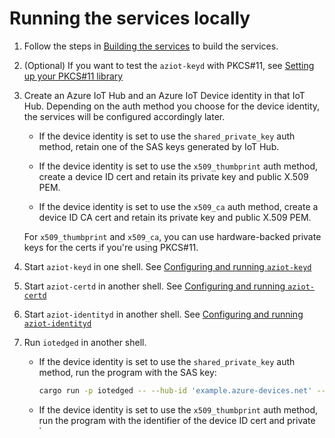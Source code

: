 # Running the services locally

1. Follow the steps in [Building the services](../building.html) to build the services.

1. (Optional) If you want to test the `aziot-keyd` with PKCS#11, see [Setting up your PKCS#11 library](pkcs11/index.html)

1. Create an Azure IoT Hub and an Azure IoT Device identity in that IoT Hub. Depending on the auth method you choose for the device identity, the services will be configured accordingly later.

    - If the device identity is set to use the `shared_private_key` auth method, retain one of the SAS keys generated by IoT Hub.

    - If the device identity is set to use the `x509_thumbprint` auth method, create a device ID cert and retain its private key and public X.509 PEM.

    - If the device identity is set to use the `x509_ca` auth method, create a device ID CA cert and retain its private key and public X.509 PEM.

    For `x509_thumbprint` and `x509_ca`, you can use hardware-backed private keys for the certs if you're using PKCS#11.

1. Start `aziot-keyd` in one shell. See [Configuring and running `aziot-keyd`](aziot-keyd.html)

1. Start `aziot-certd` in another shell. See [Configuring and running `aziot-certd`](aziot-certd.html)

1. Start `aziot-identityd` in another shell. See [Configuring and running `aziot-identityd`](aziot-identityd.html)

1. Run `iotedged` in another shell.

    - If the device identity is set to use the `shared_private_key` auth method, run the program with the SAS key:

        ```sh
        cargo run -p iotedged -- --hub-id 'example.azure-devices.net' --device-id 'example-1' --sas-key 'QXp1cmUgSW9UIEVkZ2U='
        ```

    - If the device identity is set to use the `x509_thumbprint` auth method, run the program with the identifier of the device ID cert and private key:

        ```sh
        # The value of `--preloaded-device-id-cert` matches the name of the `PRELOADED_KEY:` and `PRELOADED_CERT:` env vars set above.
        cargo run -p iotedged -- --hub-id 'example.azure-devices.net' --device-id 'example-1' --preloaded-device-id-cert 'device-id'
        ```

    - If the device identity is set to use the `x509_ca` auth method, run the program with the identifier of the device ID CA cert and private key:

        ```sh
        # The value of `--preloaded-device-id-ca-cert` matches the name of the `PRELOADED_KEY:` and `PRELOADED_CERT:` env vars set above.
        cargo run -p iotedged -- --hub-id 'example.azure-devices.net' --device-id 'example-1' --preloaded-device-id-ca-cert 'device-id-ca'
        ```

`iotedged` is a prototype that performs some operations that would be done by the Identity Service or Edge Module Runtime. Specifically, it connects to `aziot-keyd` and `aziot-certd` and does the following:

1. Create a self-signed device CA cert.

1. Create a workload CA cert signed by the device CA cert.

1. Connect to IoT Hub using the device identity, using an auth method based on the parameters given to it:

    - When `--sas-key` is provided:
        1. Import the IoT Hub SAS key into `aziot-keyd`
        1. Connect to the IoT Hub and perform a list modules HTTP request. The SAS token for this request is signed using the SAS key imported into `aziot-keyd`.

    - When `--preloaded-device-id-cert` is provided:
        1. Connect to the IoT Hub and perform a list modules HTTP request. The key and cert preloaded into `aziot-keyd` and `aziot-certd` respectively are used for TLS client authentication.

    - When `--preloaded-device-id-ca-cert` is provided:
        1. Obtain the device ID CA cert whose ID is specified by the parameter.
        1. Create a new device ID certificate using `aziot-certd` that is signed by the device ID CA cert.
        1. Connect to the IoT Hub and perform a list modules HTTP request. The device ID cert created in the previous step is used for TLS client authentication.


## Miscellaneous

### Create IoT Device identity with X.509-CA auth mode

```sh
IOT_HUB_NAME=example
IOT_DEVICE_ID=example-1

# Certs will be stored here
mkdir -p ~/iotedge/scratch
cd ~/iotedge/scratch

# Create self-signed root CA
rm -f device-id-root.key.pem device-id-root.pem
openssl req -x509 -newkey rsa:4096 -keyout device-id-root.key.pem -out device-id-root.pem -days 365 -nodes

# Upload root CA to IoT Hub
az iot hub certificate create --hub-name "$IOT_HUB_NAME" --name device-id-root --path "$PWD/device-id-root.pem"

# Generate first etag for verification code request
etag="$(az iot hub certificate show --hub-name "$IOT_HUB_NAME" --name device-id-root --query etag --output tsv)"

# Generate verification code and also save new etag
cloud_certificate="$(az iot hub certificate generate-verification-code --hub-name "$IOT_HUB_NAME" --name device-id-root --etag "$etag")"
etag="$(<<< "$cloud_certificate" jq '.etag' -r)"
verification_code="$(<<< "$cloud_certificate" jq '.properties.verificationCode' -r)"

# Print the verification code. This becomes the CN of the verification cert.
echo "$verification_code"

# Generate CSR for verification cert and sign it with the root CA to get the verification cert.
#
# Set CN to `$verificationCode` (printed above) when prompted.
rm -f device-id-root-verify.key.pem device-id-root-verify.csr device-id-root-verify.pem
openssl req -newkey rsa:2048 -keyout device-id-root-verify.key.pem -out device-id-root-verify.csr -days 1 -nodes
openssl x509 -req -in device-id-root-verify.csr -CA device-id-root.pem -CAkey device-id-root.key.pem -out device-id-root-verify.pem -days 365 -CAcreateserial

# Upload verification cert to IoT Hub
az iot hub certificate verify --hub-name "$IOT_HUB_NAME" --name device-id-root --path $PWD/device-id-root-verify.pem --etag "$etag"

# Clean up verification cert
rm -f device-id-root-verify.key.pem device-id-root-verify.csr device-id-root-verify.pem

# Create device identity with X.509-CA auth mode
az iot hub device-identity create --hub-name "$IOT_HUB_NAME" --device-id "$IOT_DEVICE_ID" --auth-method x509_ca

# Generate CSR for device ID cert and sign it with the root CA to get the device ID cert.
rm -f device-id.key.pem device-id.csr device-id.pem
openssl req -newkey rsa:2048 -keyout device-id.key.pem -out device-id.csr -days 1 -nodes
openssl x509 -req -in device-id.csr -CA device-id-root.pem -CAkey device-id-root.key.pem -out device-id.pem -days 365 -CAcreateserial

# Clean up device ID CSR
rm -f device-id.csr
```
